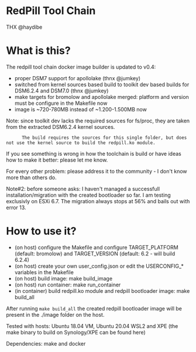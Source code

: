 # RedPill Tool Chain

THX @haydibe

# What is this?

The redpill tool chain docker image builder is updated to v0.4:

- proper DSM7 support for apollolake (thnx @jumkey)
- switched from kernel sources based build to toolkit dev based builds for DSM6.2.4 and DSM7.0 (thnx @jumkey) 
- make targets for bromolow and apollolake merged: platform and version must be configure in the Makefile now
- image is ~720-780MB instead of ~1.200-1.500MB now

 
Note: since toolkit dev lacks the required sources for fs/proc, they are taken from the extracted DSM6.2.4 kernel sources.

          The build requires the sources for this single folder, but does not use the kernel source to build the redpill.ko module. 

 

If you see something is wrong in how the toolchain is build or have ideas how to make it better: please let me know.

For every other problem: please address it to the community - I don't know more than others do. 

Note#2: before someone asks: I haven't managed a successfull installation/migration with the created bootloader so far. I am testing exclusivly on ESXi 6.7. The migration always stops at 56% and bails out with error 13.

 
# How to use it?

- (on host) configure the Makefile and configure TARGET_PLATFORM (default: bromolow) and TARGET_VERSION (default: 6.2 - will build 6.2.4)
- (on host) create your own user_config.json or edit the USERCONFIG_* variables in the Makefile
- (on host) build image: make build_image
- (on host) run container: make  run_container
- (in container) build redpill.ko module and redpill bootloader image: make build_all

After running `make build_all` the created redpill bootloader image will be present in the ./image folder on the host.
 
Tested with hosts: Ubuntu 18.04 VM, Ubuntu 20.04 WSL2 and XPE  (the make binary to build on Synology/XPE can be found here)

Dependencies: make and docker